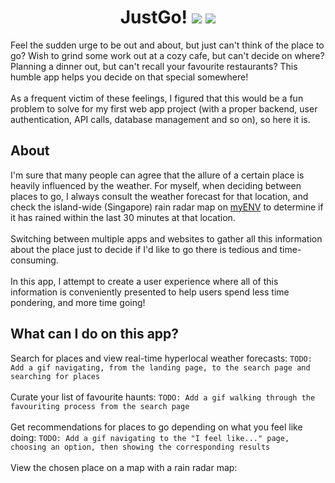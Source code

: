 <div align='center'>
  <h1>
    <div display='flex' align-items='center'>
      JustGo!
      <img src='https://user-images.githubusercontent.com/23531034/148372740-681d6810-c6ef-4560-b64e-996db9079e1e.png#gh-light-mode-only' />
      <img src='https://user-images.githubusercontent.com/23531034/148373133-da36d27f-8f04-49f4-a7c1-ecefd5818801.png#gh-dark-mode-only' />
    </div>
  </h1>
</div>

Feel the sudden urge to be out and about, but just can't think of the place to go? Wish to grind some work out at a cozy cafe, but can't decide on where? Planning a dinner out, but can't recall your favourite restaurants? This humble app helps you decide on that special somewhere!
<br />
<br />
As a frequent victim of these feelings, I figured that this would be a fun problem to solve for my first web app project (with a proper backend, user authentication, API calls, database management and so on), so here it is.

<h2>About</h2>
I'm sure that many people can agree that the allure of a certain place is heavily influenced by the weather. For myself, when deciding between places to go, I always consult the weather forecast for that location, and check the island-wide (Singapore) rain radar map on <a href='https://play.google.com/store/apps/details?id=sg.gov.nea&hl=en_SG&gl=US' rel='noreferrer'>myENV</a> to determine if it has rained within the last 30 minutes at that location.
<br />
<br />
Switching between multiple apps and websites to gather all this information about the place just to decide if I'd like to go there is tedious and time-consuming.
<br />
<br />
In this app, I attempt to create a user experience where all of this information is conveniently presented to help users spend less time pondering, and more time going!

<h2>What can I do on this app?</h2>
Search for places and view real-time hyperlocal weather forecasts:
<code>TODO: Add a gif navigating, from the landing page, to the search page and searching for places</code>
<br />
<br />
Curate your list of favourite haunts:
<code>TODO: Add a gif walking through the favouriting process from the search page</code>
<br />
<br />
Get recommendations for places to go depending on what you feel like doing:
<code>TODO: Add a gif navigating to the "I feel like..." page, choosing an option, then showing the corresponding results</code>
<br />
<br />
View the chosen place on a map with a rain radar map:
